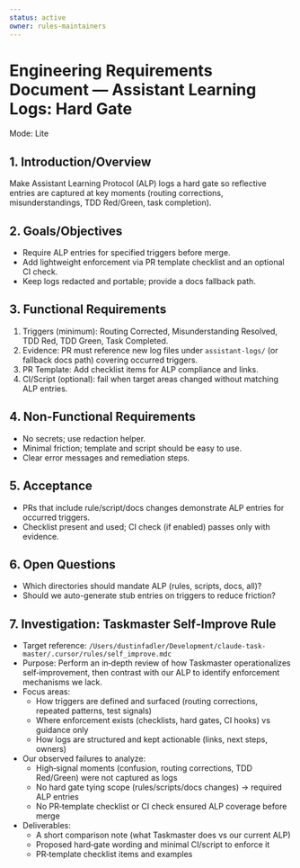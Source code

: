 ```yaml
---
status: active
owner: rules-maintainers
---
```


# Engineering Requirements Document — Assistant Learning Logs: Hard Gate

Mode: Lite

## 1. Introduction/Overview

Make Assistant Learning Protocol (ALP) logs a hard gate so reflective entries are captured at key moments (routing corrections, misunderstandings, TDD Red/Green, task completion).

## 2. Goals/Objectives

- Require ALP entries for specified triggers before merge.
- Add lightweight enforcement via PR template checklist and an optional CI check.
- Keep logs redacted and portable; provide a docs fallback path.

## 3. Functional Requirements

1. Triggers (minimum): Routing Corrected, Misunderstanding Resolved, TDD Red, TDD Green, Task Completed.
2. Evidence: PR must reference new log files under `assistant-logs/` (or fallback docs path) covering occurred triggers.
3. PR Template: Add checklist items for ALP compliance and links.
4. CI/Script (optional): fail when target areas changed without matching ALP entries.

## 4. Non-Functional Requirements

- No secrets; use redaction helper.
- Minimal friction; template and script should be easy to use.
- Clear error messages and remediation steps.

## 5. Acceptance

- PRs that include rule/script/docs changes demonstrate ALP entries for occurred triggers.
- Checklist present and used; CI check (if enabled) passes only with evidence.

## 6. Open Questions

- Which directories should mandate ALP (rules, scripts, docs, all)?
- Should we auto-generate stub entries on triggers to reduce friction?

## 7. Investigation: Taskmaster Self‑Improve Rule

- Target reference: `/Users/dustinfadler/Development/claude-task-master/.cursor/rules/self_improve.mdc`
- Purpose: Perform an in‑depth review of how Taskmaster operationalizes self‑improvement, then contrast with our ALP to identify enforcement mechanisms we lack.
- Focus areas:
  - How triggers are defined and surfaced (routing corrections, repeated patterns, test signals)
  - Where enforcement exists (checklists, hard gates, CI hooks) vs guidance only
  - How logs are structured and kept actionable (links, next steps, owners)
- Our observed failures to analyze:
  - High‑signal moments (confusion, routing corrections, TDD Red/Green) were not captured as logs
  - No hard gate tying scope (rules/scripts/docs changes) → required ALP entries
  - No PR‑template checklist or CI check ensured ALP coverage before merge
- Deliverables:
  - A short comparison note (what Taskmaster does vs our current ALP)
  - Proposed hard‑gate wording and minimal CI/script to enforce it
  - PR‑template checklist items and examples
